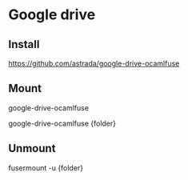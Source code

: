 # Google drive

## Install 

https://github.com/astrada/google-drive-ocamlfuse

## Mount

google-drive-ocamlfuse

google-drive-ocamlfuse {folder}

## Unmount

fusermount -u {folder}
